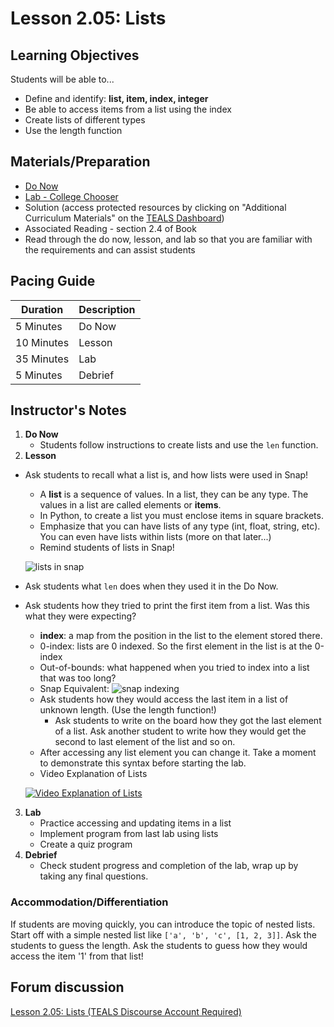 # Lesson 2.05: Lists

## Learning Objectives
Students will be able to... 
* Define and identify: **list, item, index, integer**
* Be able to access items from a list using the index
* Create lists of different types
* Use the length function

## Materials/Preparation
* [Do Now]
* [Lab - College Chooser]
* Solution (access protected resources by clicking on "Additional Curriculum Materials" on the [TEALS Dashboard])
* Associated Reading - section 2.4 of Book
* Read through the do now, lesson, and lab so that you are familiar with the requirements and can assist students

## Pacing Guide
| **Duration**   | **Description** |
| ---------- | ----------- |
| 5 Minutes  | Do Now      |
| 10 Minutes | Lesson      |
| 35 Minutes | Lab         |
| 5 Minutes | Debrief  |

## Instructor's Notes

1. **Do Now**
    * Students follow instructions to create lists and use the `len` function. 
2. **Lesson**
  * Ask students to recall what a list is, and how lists were used in Snap!
    * A **list** is a sequence of values. In a list, they can be any type. The values in a list are called elements or **items**.
    * In Python, to create a list you must enclose items in square brackets.
    * Emphasize that you can have lists of any type (int, float, string, etc). You can even have lists within lists (more on that later...)
    * Remind students of lists in Snap! 

    ![lists in snap](http://bjc.edc.org/bjc-r/img/3-lists/wordlists.png)
  * Ask students what `len` does when they used it in the Do Now. 
  * Ask students how they tried to print the first item from a list. Was this what they were expecting? 
    * **index**: a map from the position in the list to the element stored there. 
    * 0-index: lists are 0 indexed. So the first element in the list is at the 0-index
    * Out-of-bounds: what happened when you tried to index into a list that was too long?
    * Snap Equivalent: ![snap indexing](http://bjc.edc.org/bjc-r/img/3-lists/gs5how_many.png)
    * Ask students how they would access the last item in a list of unknown length. (Use the length function!) 
        * Ask students to write on the board how they got the last element of a list. Ask another student to write how they would get the second to last element of the list and so on. 
    * After accessing any list element you can change it. Take a moment to demonstrate this syntax before starting the lab. 
    * Video Explanation of Lists

    [![Video Explanation of Lists](https://img.youtube.com/vi/wO6lG82RbhM/0.jpg)](https://youtu.be/wO6lG82RbhM?t=67)
       
3. **Lab**
    * Practice accessing and updating items in a list
    * Implement program from last lab using lists
    * Create a quiz program
4. **Debrief**
    * Check student progress and completion of the lab, wrap up by taking any final questions.

### Accommodation/Differentiation
If students are moving quickly, you can introduce the topic of nested lists. Start off with a simple nested list like `['a', 'b', 'c', [1, 2, 3]]`. Ask the students to guess the length. Ask the students to guess how they would access the item '1' from that list! 

## Forum discussion
[Lesson 2.05: Lists (TEALS Discourse Account Required)](https://forums.tealsk12.org/c/2nd-semester-unit-2/lesson-2-05-lists)
  
[Do Now]:do_now.md
[Lab - College Chooser]:lab.md
[TEALS Dashboard]:http:/www.tealsk12.org/dashboard
